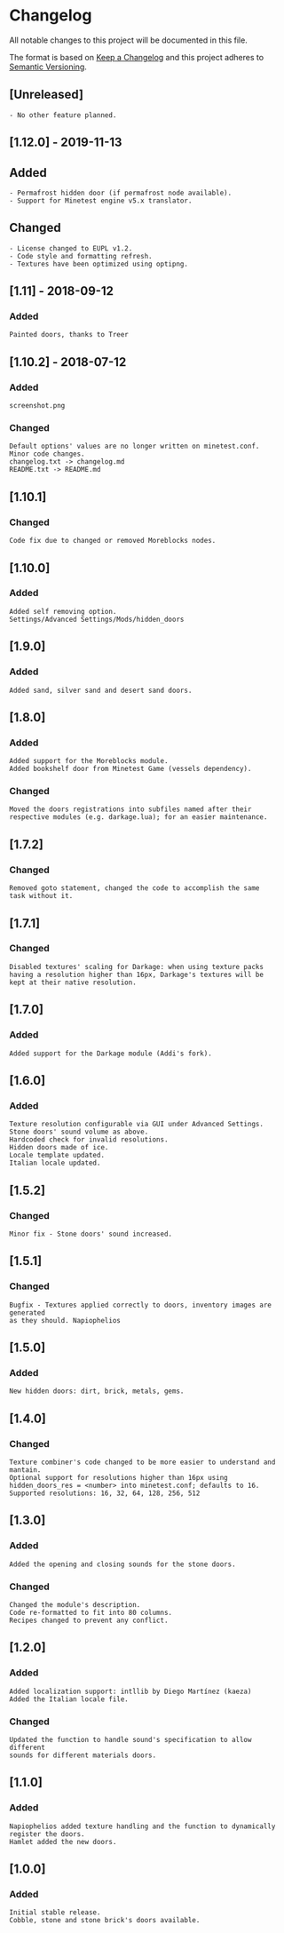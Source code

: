 # Changelog
All notable changes to this project will be documented in this file.

The format is based on [Keep a Changelog](http://keepachangelog.com/en/1.0.0/)
and this project adheres to [Semantic Versioning](https://semver.org/).


## [Unreleased]

	- No other feature planned.



## [1.12.0] - 2019-11-13
## Added

	- Permafrost hidden door (if permafrost node available).
	- Support for Minetest engine v5.x translator.


## Changed

	- License changed to EUPL v1.2.
	- Code style and formatting refresh.
	- Textures have been optimized using optipng.



## [1.11] - 2018-09-12
### Added

	Painted doors, thanks to Treer



## [1.10.2] - 2018-07-12
### Added

	screenshot.png

### Changed

	Default options' values are no longer written on minetest.conf.
	Minor code changes.
	changelog.txt -> changelog.md
	README.txt -> README.md



## [1.10.1]
### Changed
	Code fix due to changed or removed Moreblocks nodes.



## [1.10.0]
### Added

	Added self removing option.
	Settings/Advanced Settings/Mods/hidden_doors



## [1.9.0]
### Added

	Added sand, silver sand and desert sand doors.



## [1.8.0]
### Added

	Added support for the Moreblocks module.
	Added bookshelf door from Minetest Game (vessels dependency).

### Changed

	Moved the doors registrations into subfiles named after their
	respective modules (e.g. darkage.lua); for an easier maintenance.



## [1.7.2]
### Changed

	Removed goto statement, changed the code to accomplish the same
	task without it.



## [1.7.1]
### Changed

	Disabled textures' scaling for Darkage: when using texture packs
	having a resolution higher than 16px, Darkage's textures will be
	kept at their native resolution.



## [1.7.0]
### Added

	Added support for the Darkage module (Addi's fork).



## [1.6.0]
### Added

	Texture resolution configurable via GUI under Advanced Settings.
	Stone doors' sound volume as above.
	Hardcoded check for invalid resolutions.
	Hidden doors made of ice.
	Locale template updated.
	Italian locale updated.



## [1.5.2]
### Changed

	Minor fix - Stone doors' sound increased.



## [1.5.1]
### Changed

	Bugfix - Textures applied correctly to doors, inventory images are generated
	as they should. Napiophelios



## [1.5.0]
### Added

	New hidden doors: dirt, brick, metals, gems.



## [1.4.0]
### Changed

	Texture combiner's code changed to be more easier to understand and mantain.
	Optional support for resolutions higher than 16px using
	hidden_doors_res = <number> into minetest.conf; defaults to 16.
	Supported resolutions: 16, 32, 64, 128, 256, 512



## [1.3.0]
### Added

	Added the opening and closing sounds for the stone doors.

### Changed

	Changed the module's description.
	Code re-formatted to fit into 80 columns.
	Recipes changed to prevent any conflict.



## [1.2.0]
### Added

	Added localization support: intllib by Diego Martínez (kaeza)
	Added the Italian locale file.

### Changed

	Updated the function to handle sound's specification to allow different
	sounds for different materials doors.



## [1.1.0]
### Added

	Napiophelios added texture handling and the function to dynamically
	register the doors.
	Hamlet added the new doors.



## [1.0.0]
### Added

	Initial stable release.
	Cobble, stone and stone brick's doors available.
